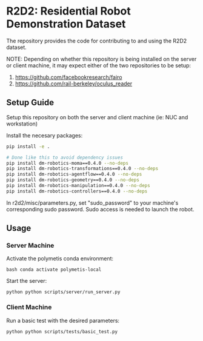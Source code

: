 # R2D2: Residential Robot Demonstration Dataset

The repository provides the code for contributing to and using the R2D2 dataset.

NOTE: Depending on whether this repository is being installed on the server or client machine, it may expect either of the two repositories to be setup:

1) https://github.com/facebookresearch/fairo
2) https://github.com/rail-berkeley/oculus_reader

## Setup Guide
Setup this repository on both the server and client machine (ie: NUC and workstation)

Install the necesary packages:

```bash
pip install -e .

# Done like this to avoid dependency issues
pip install dm-robotics-moma==0.4.0 --no-deps
pip install dm-robotics-transformations==0.4.0 --no-deps
pip install dm-robotics-agentflow==0.4.0 --no-deps
pip install dm-robotics-geometry==0.4.0 --no-deps
pip install dm-robotics-manipulation==0.4.0 --no-deps
pip install dm-robotics-controllers==0.4.0 --no-deps
```

In r2d2/misc/parameters.py, set "sudo_password" to your machine's corresponding sudo password. Sudo access is needed to launch the robot.

## Usage

### Server Machine
Activate the polymetis conda environment:

```bash conda activate polymetis-local```

Start the server:

```python python scripts/server/run_server.py```

### Client Machine
Run a basic test with the desired parameters:

```python python scripts/tests/basic_test.py```
